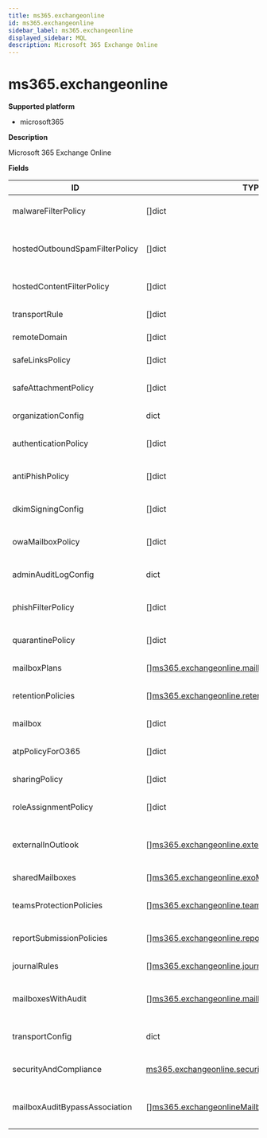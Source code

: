 ```yaml
---
title: ms365.exchangeonline
id: ms365.exchangeonline
sidebar_label: ms365.exchangeonline
displayed_sidebar: MQL
description: Microsoft 365 Exchange Online
---
```


# ms365.exchangeonline

**Supported platform**

- microsoft365

**Description**

Microsoft 365 Exchange Online

**Fields**

| ID                             | TYPE                                                                                                                | DESCRIPTION                                  |
| ------------------------------ | ------------------------------------------------------------------------------------------------------------------- | -------------------------------------------- |
| malwareFilterPolicy            | &#91;&#93;dict                                                                                                      | List of malware filter policies              |
| hostedOutboundSpamFilterPolicy | &#91;&#93;dict                                                                                                      | List of hosted outbound spam filter policies |
| hostedContentFilterPolicy      | &#91;&#93;dict                                                                                                      | List of hosted spam filter policies          |
| transportRule                  | &#91;&#93;dict                                                                                                      | Transport rules                              |
| remoteDomain                   | &#91;&#93;dict                                                                                                      | List of remote domains                       |
| safeLinksPolicy                | &#91;&#93;dict                                                                                                      | List of safe links policies                  |
| safeAttachmentPolicy           | &#91;&#93;dict                                                                                                      | List of safe attachment policies             |
| organizationConfig             | dict                                                                                                                | Organization configurations                  |
| authenticationPolicy           | &#91;&#93;dict                                                                                                      | List of authentication policies              |
| antiPhishPolicy                | &#91;&#93;dict                                                                                                      | List of anti-phishing policies               |
| dkimSigningConfig              | &#91;&#93;dict                                                                                                      | List of dkim signing configurations          |
| owaMailboxPolicy               | &#91;&#93;dict                                                                                                      | List of OWA mailbox policies                 |
| adminAuditLogConfig            | dict                                                                                                                | Admin audit log configuration                |
| phishFilterPolicy              | &#91;&#93;dict                                                                                                      | List of phishing filter policies             |
| quarantinePolicy               | &#91;&#93;dict                                                                                                      | List of quarantine policies                  |
| mailboxPlans                   | &#91;&#93;[ms365.exchangeonline.mailboxPlan](ms365.exchangeonline.mailboxplan.md)                                   | List of mailbox plans                        |
| retentionPolicies              | &#91;&#93;[ms365.exchangeonline.retentionPolicy](ms365.exchangeonline.retentionpolicy.md)                           | List of retention policies                   |
| mailbox                        | &#91;&#93;dict                                                                                                      | List of mailboxes                            |
| atpPolicyForO365               | &#91;&#93;dict                                                                                                      | List of APT policies for Office 365          |
| sharingPolicy                  | &#91;&#93;dict                                                                                                      | List of sharing policies                     |
| roleAssignmentPolicy           | &#91;&#93;dict                                                                                                      | List of role assignment policies             |
| externalInOutlook              | &#91;&#93;[ms365.exchangeonline.externalSender](ms365.exchangeonline.externalsender.md)                             | List of external sender configurations       |
| sharedMailboxes                | &#91;&#93;[ms365.exchangeonline.exoMailbox](ms365.exchangeonline.exomailbox.md)                                     | List of shared mailboxes                     |
| teamsProtectionPolicies        | &#91;&#93;[ms365.exchangeonline.teamsProtectionPolicy](ms365.exchangeonline.teamsprotectionpolicy.md)               | List of Teams protection policies            |
| reportSubmissionPolicies       | &#91;&#93;[ms365.exchangeonline.reportSubmissionPolicy](ms365.exchangeonline.reportsubmissionpolicy.md)             | List of report submission policies           |
| journalRules                   | &#91;&#93;[ms365.exchangeonline.journalRule](ms365.exchangeonline.journalrule.md)                                   | List of journal rules                        |
| mailboxesWithAudit             | &#91;&#93;[ms365.exchangeonline.mailbox](ms365.exchangeonline.mailbox.md)                                           | List of mailboxes with audit settings        |
| transportConfig                | dict                                                                                                                | Transport configuration settings             |
| securityAndCompliance          | [ms365.exchangeonline.securityAndCompliance](ms365.exchangeonline.securityandcompliance.md)                         | Security and Compliance policies             |
| mailboxAuditBypassAssociation  | &#91;&#93;[ms365.exchangeonlineMailboxAuditBypassAssociation](ms365.exchangeonlinemailboxauditbypassassociation.md) | List of mailbox audit bypass associations    |
